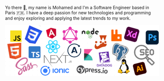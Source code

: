 Yo there 👋, my name is Mohamed and I'm a Software Engineer based in Paris 🇫🇷. I have a deep passion for new technologies and programming and enjoy exploring and applying the latest trends to my work. 

![TechStack](tech-stack.png)
